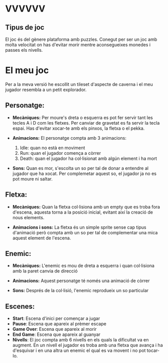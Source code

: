 # VVVVVV

## Tipus de joc

El joc és del gènere plataforma amb puzzles.
Conegut per ser un joc amb molta velocitat on has d'evitar morir mentre aconsegueixes monedes i passes els nivells.

# El meu joc

Per a la meva versió he escollit un tileset d'aspecte de caverna i el meu jugador resembla a un petit explorador.

## Personatge:

- **Mecàniques:**
  Per moure's dreta o esquerra es pot fer servir tant les tecles A i D com les fletxes.
  Per canviar de gravetat es fa servir la tecla espai.
  Has d'evitar xocar-te amb els pinxos, la fletxa o el pekka.

- **Animacions:**
  El personatge compta amb 3 animacions:

  1. Idle: quan no està en moviment
  2. Run: quan el jugador comença a còrrer
  3. Death: quan el jugador ha col·lisionat amb algún element i ha mort

- **Sons:**
  Quan es mor, s'escolta un so per tal de donar a entendre al jugador que ha xocat. Per complemetar aquest so, el jugador ja no es pot moure ni saltar.

## Fletxa:

- **Mecàniques:**
  Quan la fletxa col·lisiona amb un empty que es troba fora d'escena, aquesta torna a la posició inicial, evitant així la creació de nous elements.

- **Animacions i sons:**
  La fletxa és un simple sprite sense cap tipus d'animació però compta amb un so per tal de complementar una mica aquest element de l'escena.

## Enemic:

- **Mecàniques:**
  L'enemic es mou de dreta a esquerra i quan col·lisiona amb la paret canvia de direcció

- **Animacions:**
  Aquest personatge té només una animació de còrrer

- **Sons:**
  Després de la col·lisió, l'enemic reprodueix un so particular

## Escenes:

- **Start**: Escena d'inici per començar a jugar
- **Pause**: Escena que apareix al prèmer escape
- **Game Over**: Escena que apareix al morir
- **End Game**: Escena que apareix al guanyar
- **Nivells**: El joc compta amb 6 nivells en els quals la dificultat va en augment. En un nivell el jugador es troba amb una fletxa que avança i ha d'esquivar i en una altra un enemic el qual es va movent i no pot tocar-lo.
